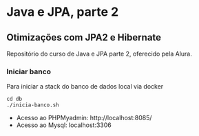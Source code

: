 # Java e JPA, parte 2

## Otimizações com JPA2 e Hibernate

Repositório do curso de Java e JPA parte 2, oferecido pela Alura.

### Iniciar banco
Para iniciar a stack do banco de dados local via docker
```
cd db
./inicia-banco.sh
```

* Acesso ao PHPMyadmin: http://localhost:8085/
* Acesso ao Mysql: localhost:3306
